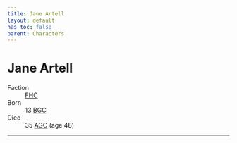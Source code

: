 ```yaml
---
title: Jane Artell
layout: default
has_toc: false
parent: Characters
---
```


# Jane Artell
<dl>
    <dt>Faction</dt><dd><a href="../factions/fhc">FHC</a></dd>
    <dt>Born</dt><dd>13 <a href="../history/">BGC</a></dd>
    <dt>Died</dt><dd>35 <a href="../history/">AGC</a> (age 48)</dd>
</dl>

----
